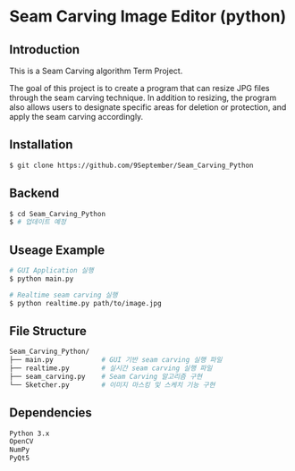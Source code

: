 # **Seam Carving Image Editor (python)**


## Introduction
This is a Seam Carving algorithm Term Project.

The goal of this project is to create a program that can resize JPG files through the seam carving technique. In addition to resizing, the program also allows users to designate specific areas for deletion or protection, and apply the seam carving accordingly.

## Installation
```bash
$ git clone https://github.com/9September/Seam_Carving_Python
```

## Backend
```bash
$ cd Seam_Carving_Python
$ # 업데이트 예정
```

## Useage Example
```bash
# GUI Application 실행
$ python main.py

# Realtime seam carving 실행
$ python realtime.py path/to/image.jpg
```

## File Structure
```bash
Seam_Carving_Python/
├── main.py            # GUI 기반 seam carving 실행 파일
├── realtime.py        # 실시간 seam carving 실행 파일
├── seam_carving.py    # Seam Carving 알고리즘 구현
└── Sketcher.py        # 이미지 마스킹 및 스케치 기능 구현
```

## Dependencies
```bash
Python 3.x
OpenCV
NumPy
PyQt5
```

